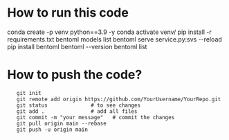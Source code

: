 # How to run this code 
conda create -p venv python==3.9 -y
conda activate venv/
pip install -r requirements.txt
bentoml models list
bentoml serve service.py:svs --reload
pip install bentoml
bentoml --version
bentoml list 
# How to push the code?
       git init
       git remote add origin https://github.com/YourUsername/YourRepo.git
       git status              # to see changes
       git add .               # add all files
       git commit -m "your message"   # commit the changes
       git pull origin main --rebase
       git push -u origin main
